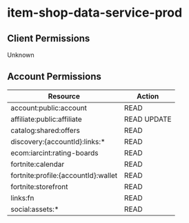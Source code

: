 # item-shop-data-service-prod


## Client Permissions
Unknown

## Account Permissions
| Resource | Action |
| -------- | ------ |
| account:public:account | READ |
| affiliate:public:affiliate | READ UPDATE |
| catalog:shared:offers | READ |
| discovery:{accountId}:links:* | READ |
| ecom:iarcint:rating-boards | READ |
| fortnite:calendar | READ |
| fortnite:profile:{accountId}:wallet | READ |
| fortnite:storefront | READ |
| links:fn | READ |
| social:assets:* | READ |

